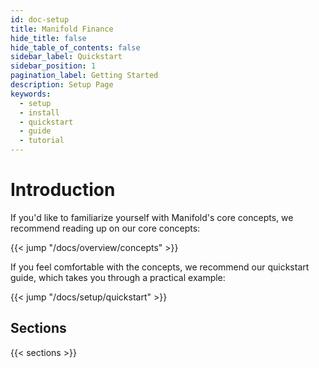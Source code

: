 ```yaml
---
id: doc-setup
title: Manifold Finance
hide_title: false
hide_table_of_contents: false
sidebar_label: Quickstart
sidebar_position: 1
pagination_label: Getting Started
description: Setup Page
keywords:
  - setup
  - install
  - quickstart
  - guide
  - tutorial
---
```


# Introduction

If you'd like to familiarize yourself with Manifold's core concepts, we recommend reading up on our core concepts:

{{< jump "/docs/overview/concepts" >}}

If you feel comfortable with the concepts, we recommend our quickstart guide, which takes you through a practical example:

{{< jump "/docs/setup/quickstart" >}}

## Sections

{{< sections >}}